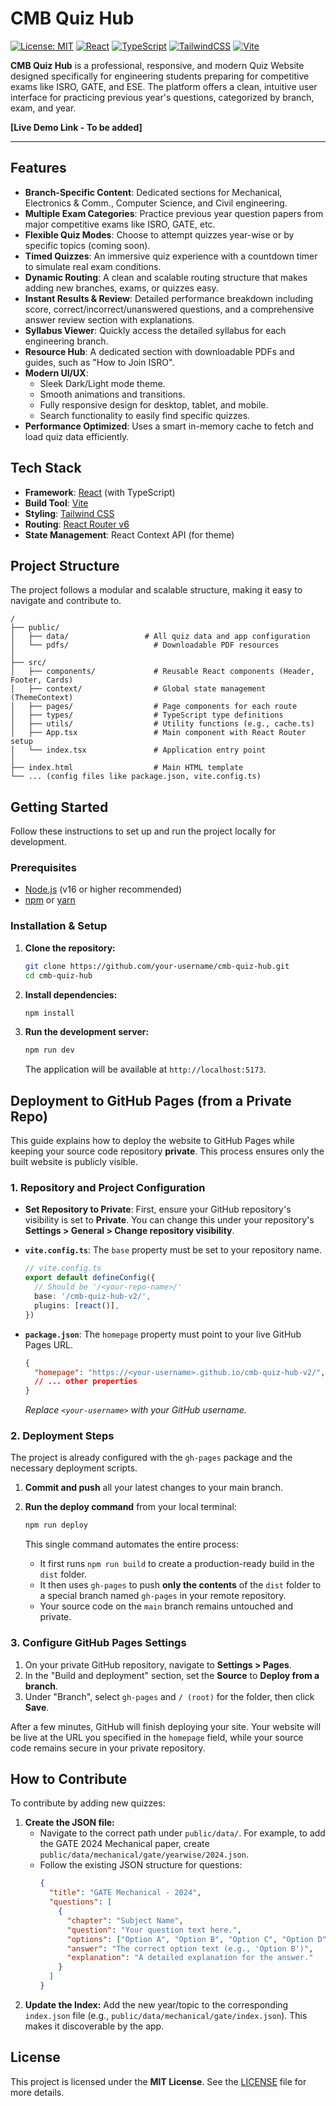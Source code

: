 # CMB Quiz Hub

[![License: MIT](https://img.shields.io/badge/License-MIT-yellow.svg)](https://opensource.org/licenses/MIT)
[![React](https://img.shields.io/badge/react-%2320232a.svg?style=for-the-badge&logo=react&logoColor=%2361DAFB)](https://reactjs.org/)
[![TypeScript](https://img.shields.io/badge/typescript-%23007ACC.svg?style=for-the-badge&logo=typescript&logoColor=white)](https://www.typescriptlang.org/)
[![TailwindCSS](https://img.shields.io/badge/tailwindcss-%2338B2AC.svg?style=for-the-badge&logo=tailwind-css&logoColor=white)](https://tailwindcss.com/)
[![Vite](https://img.shields.io/badge/vite-%23646CFF.svg?style=for-the-badge&logo=vite&logoColor=white)](https://vitejs.dev/)

**CMB Quiz Hub** is a professional, responsive, and modern Quiz Website designed specifically for engineering students preparing for competitive exams like ISRO, GATE, and ESE. The platform offers a clean, intuitive user interface for practicing previous year's questions, categorized by branch, exam, and year.

**[Live Demo Link - To be added]**

---

## Features

-   **Branch-Specific Content**: Dedicated sections for Mechanical, Electronics & Comm., Computer Science, and Civil engineering.
-   **Multiple Exam Categories**: Practice previous year question papers from major competitive exams like ISRO, GATE, etc.
-   **Flexible Quiz Modes**: Choose to attempt quizzes year-wise or by specific topics (coming soon).
-   **Timed Quizzes**: An immersive quiz experience with a countdown timer to simulate real exam conditions.
-   **Dynamic Routing**: A clean and scalable routing structure that makes adding new branches, exams, or quizzes easy.
-   **Instant Results & Review**: Detailed performance breakdown including score, correct/incorrect/unanswered questions, and a comprehensive answer review section with explanations.
-   **Syllabus Viewer**: Quickly access the detailed syllabus for each engineering branch.
-   **Resource Hub**: A dedicated section with downloadable PDFs and guides, such as "How to Join ISRO".
-   **Modern UI/UX**:
    -   Sleek Dark/Light mode theme.
    -   Smooth animations and transitions.
    -   Fully responsive design for desktop, tablet, and mobile.
    -   Search functionality to easily find specific quizzes.
-   **Performance Optimized**: Uses a smart in-memory cache to fetch and load quiz data efficiently.

## Tech Stack

-   **Framework**: [React](https://reactjs.org/) (with TypeScript)
-   **Build Tool**: [Vite](https://vitejs.dev/)
-   **Styling**: [Tailwind CSS](https://tailwindcss.com/)
-   **Routing**: [React Router v6](https://reactrouter.com/)
-   **State Management**: React Context API (for theme)

## Project Structure

The project follows a modular and scalable structure, making it easy to navigate and contribute to.

```
/
├── public/
│   ├── data/                 # All quiz data and app configuration
│   └── pdfs/                   # Downloadable PDF resources
│
├── src/
│   ├── components/             # Reusable React components (Header, Footer, Cards)
│   ├── context/                # Global state management (ThemeContext)
│   ├── pages/                  # Page components for each route
│   ├── types/                  # TypeScript type definitions
│   ├── utils/                  # Utility functions (e.g., cache.ts)
│   ├── App.tsx                 # Main component with React Router setup
│   └── index.tsx               # Application entry point
│
├── index.html                  # Main HTML template
└── ... (config files like package.json, vite.config.ts)
```

## Getting Started

Follow these instructions to set up and run the project locally for development.

### Prerequisites

-   [Node.js](https://nodejs.org/) (v16 or higher recommended)
-   [npm](https://www.npmjs.com/) or [yarn](https://yarnpkg.com/)

### Installation & Setup

1.  **Clone the repository:**
    ```bash
    git clone https://github.com/your-username/cmb-quiz-hub.git
    cd cmb-quiz-hub
    ```

2.  **Install dependencies:**
    ```bash
    npm install
    ```

3.  **Run the development server:**
    ```bash
    npm run dev
    ```
    The application will be available at `http://localhost:5173`.

## Deployment to GitHub Pages (from a Private Repo)

This guide explains how to deploy the website to GitHub Pages while keeping your source code repository **private**. This process ensures only the built website is publicly visible.

### 1. Repository and Project Configuration

-   **Set Repository to Private**: First, ensure your GitHub repository's visibility is set to **Private**. You can change this under your repository's **Settings > General > Change repository visibility**.

-   **`vite.config.ts`**: The `base` property must be set to your repository name.
    ```ts
    // vite.config.ts
    export default defineConfig({
      // Should be '/<your-repo-name>/'
      base: '/cmb-quiz-hub-v2/', 
      plugins: [react()],
    })
    ```

-   **`package.json`**: The `homepage` property must point to your live GitHub Pages URL.
    ```json
    {
      "homepage": "https://<your-username>.github.io/cmb-quiz-hub-v2/",
      // ... other properties
    }
    ```
    *Replace `<your-username>` with your GitHub username.*

### 2. Deployment Steps

The project is already configured with the `gh-pages` package and the necessary deployment scripts.

1.  **Commit and push** all your latest changes to your main branch.

2.  **Run the deploy command** from your local terminal:
    ```bash
    npm run deploy
    ```
    This single command automates the entire process:
    -   It first runs `npm run build` to create a production-ready build in the `dist` folder.
    -   It then uses `gh-pages` to push **only the contents** of the `dist` folder to a special branch named `gh-pages` in your remote repository.
    -   Your source code on the `main` branch remains untouched and private.

### 3. Configure GitHub Pages Settings

1.  On your private GitHub repository, navigate to **Settings > Pages**.
2.  In the "Build and deployment" section, set the **Source** to **Deploy from a branch**.
3.  Under "Branch", select `gh-pages` and `/ (root)` for the folder, then click **Save**.

After a few minutes, GitHub will finish deploying your site. Your website will be live at the URL you specified in the `homepage` field, while your source code remains secure in your private repository.

## How to Contribute

To contribute by adding new quizzes:

1.  **Create the JSON file:**
    -   Navigate to the correct path under `public/data/`. For example, to add the GATE 2024 Mechanical paper, create `public/data/mechanical/gate/yearwise/2024.json`.
    -   Follow the existing JSON structure for questions:
        ```json
        {
          "title": "GATE Mechanical - 2024",
          "questions": [
            {
              "chapter": "Subject Name",
              "question": "Your question text here.",
              "options": ["Option A", "Option B", "Option C", "Option D"],
              "answer": "The correct option text (e.g., 'Option B')",
              "explanation": "A detailed explanation for the answer."
            }
          ]
        }
        ```
2.  **Update the Index:** Add the new year/topic to the corresponding `index.json` file (e.g., `public/data/mechanical/gate/index.json`). This makes it discoverable by the app.

## License

This project is licensed under the **MIT License**. See the [LICENSE](LICENSE) file for more details.